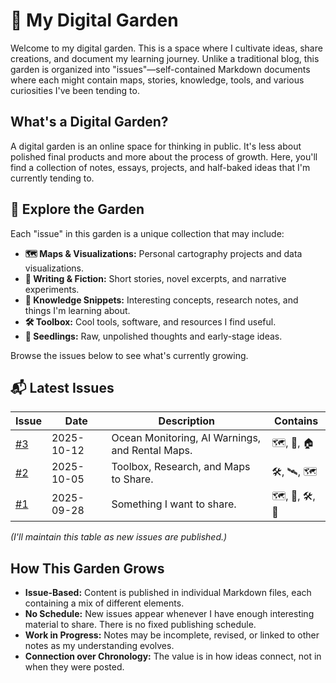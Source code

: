 # 🌱 My Digital Garden

Welcome to my digital garden. This is a space where I cultivate ideas, share creations, and document my learning journey. Unlike a traditional blog, this garden is organized into "issues"—self-contained Markdown documents where each might contain maps, stories, knowledge, tools, and various curiosities I've been tending to.

## What's a Digital Garden?

A digital garden is an online space for thinking in public. It's less about polished final products and more about the process of growth. Here, you'll find a collection of notes, essays, projects, and half-baked ideas that I'm currently tending to.

## 🌳 Explore the Garden

Each "issue" in this garden is a unique collection that may include:

* **🗺️ Maps & Visualizations:** Personal cartography projects and data visualizations.
* **📖 Writing & Fiction:** Short stories, novel excerpts, and narrative experiments.
* **🧠 Knowledge Snippets:** Interesting concepts, research notes, and things I'm learning about.
* **🛠️ Toolbox:** Cool tools, software, and resources I find useful.
* **💭 Seedlings:** Raw, unpolished thoughts and early-stage ideas.

Browse the issues below to see what's currently growing.

## 📬 Latest Issues

| Issue | Date | Description | Contains |
|-------|------|-------------|----------|
| [#3](posts/issue-3/issue-3.md) | 2025-10-12 | Ocean Monitoring, AI Warnings, and Rental Maps. | 🗺️, 🧠, 🏠 |
| [#2](posts/issue-2/issue-2.md) | 2025-10-05 | Toolbox, Research, and Maps to Share. | 🛠️, 🛰️, 🗺️ |
| [#1](posts/issue-1/issue-1.md) | 2025-09-28 | Something I want to share. | 🗺️, 🧠, 🛠️, 📖 |

*(I'll maintain this table as new issues are published.)*

## How This Garden Grows

* **Issue-Based:** Content is published in individual Markdown files, each containing a mix of different elements.
* **No Schedule:** New issues appear whenever I have enough interesting material to share. There is no fixed publishing schedule.
* **Work in Progress:** Notes may be incomplete, revised, or linked to other notes as my understanding evolves.
* **Connection over Chronology:** The value is in how ideas connect, not in when they were posted.
